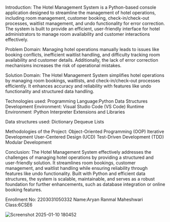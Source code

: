 Introduction:
The Hotel Management System is a Python-based console application designed to streamline the management of hotel operations, including room management, customer booking, check-in/check-out processes, waitlist management, and undo functionality for error correction. The system is built to provide an efficient, user-friendly interface for hotel administrators to manage room availability and customer interactions effectively.

Problem Domain:
Managing hotel operations manually leads to issues like booking conflicts, inefficient waitlist handling, and difficulty tracking room availability and customer details. Additionally, the lack of error correction mechanisms increases the risk of operational mistakes.

Solution Domain:
The Hotel Management System simplifies hotel operations by managing room bookings, waitlists, and check-in/check-out processes efficiently. It enhances accuracy and reliability with features like undo functionality and structured data handling.

Technologies used:
Programming Language:Python
Data Structures
Development Environment: Visual Studio Code (VS Code)
Runtime Environment :Python Interpreter
Extensions and Libraries

Data structures used:
Dictionary
Dequeue
Lists

Methodologies of the Project:
Object-Oriented Programming (OOP)
Iterative Development
User-Centered Design (UCD)
Test-Driven Development (TDD)
Modular Development

Conclusion:
The Hotel Management System effectively addresses the challenges of managing hotel operations by providing a structured and user-friendly solution. It streamlines room bookings, customer management, and waitlist handling while ensuring reliability through features like undo functionality. Built with Python and efficient data structures, the system is scalable, maintainable, and serves as a robust foundation for further enhancements, such as database integration or online booking features.


Enrollment No: 2203031050332   Name:Aryan Ranmal Maheshwari  Class:6CSE6


![Screenshot 2025-01-10 180452](https://github.com/user-attachments/assets/0738377b-6b8c-46c0-a421-119a0b5d0617)

